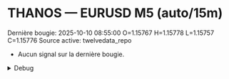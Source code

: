 # THANOS — EURUSD M5 (auto/15m)
Dernière bougie: 2025-10-10 08:55:00  O=1.15767  H=1.15778  L=1.15757  C=1.15776
Source active: twelvedata_repo

- Aucun signal sur la dernière bougie.

<details><summary>Debug</summary>

- TD_API_KEY manquant.

</details>